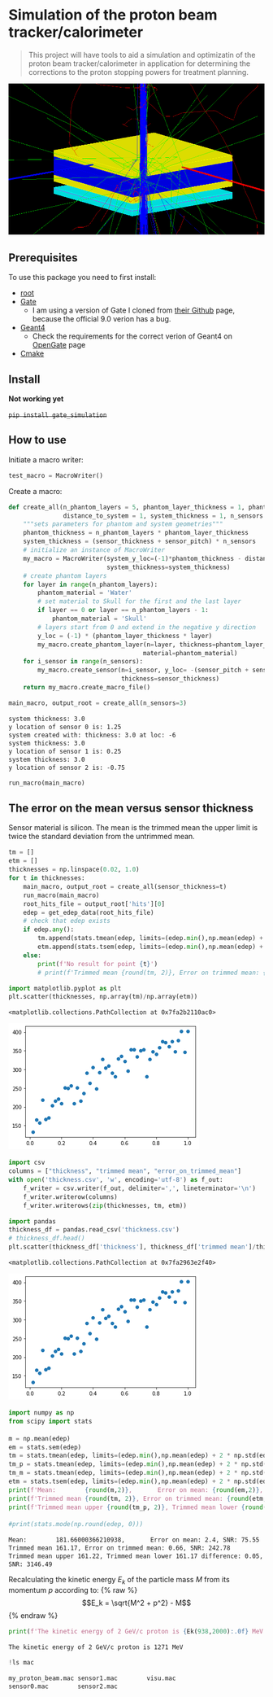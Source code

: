# Simulation of the proton beam tracker/calorimeter
> This project will have tools to aid a simulation and optimizatin of the proton beam tracker/calorimeter in application for determining the corrections to the proton stopping powers for treatment planning.


![image.png](media/gate_simulation.png "Gate Simulation")

## Prerequisites

To use this package you need to first install:
* [root](https://root.cern/install/) 
* [Gate](http://www.opengatecollaboration.org)
    * I am using a version of Gate I cloned from [their Github](https://github.com/OpenGATE/Gate) page, because the official 9.0 verion has a bug.
* [Geant4](https://geant4.web.cern.ch/support/download)
    * Check the requirements for the correct verion of Geant4 on [OpenGate](http://www.opengatecollaboration.org) page
* [Cmake](https://cmake.org/download/)

## Install

**Not working yet**

~~`pip install gate_simulation`~~

## How to use

Initiate a macro writer:

```python
test_macro = MacroWriter()
```

Create a macro:

```python
def create_all(n_phantom_layers = 5, phantom_layer_thickness = 1, phantom_material = 'Water', 
               distance_to_system = 1, system_thickness = 1, n_sensors = 1, sensor_pitch = 0.5, sensor_thickness=0.5):
    """sets parameters for phantom and system geometries"""
    phantom_thickness = n_phantom_layers * phantom_layer_thickness
    system_thickness = (sensor_thickness + sensor_pitch) * n_sensors
    # initialize an instance of MacroWriter
    my_macro = MacroWriter(system_y_loc=(-1)*phantom_thickness - distance_to_system, 
                           system_thickness=system_thickness)
    # create phantom layers
    for layer in range(n_phantom_layers):
        phantom_material = 'Water'
        # set material to Skull for the first and the last layer
        if layer == 0 or layer == n_phantom_layers - 1: 
            phantom_material = 'Skull'
        # layers start from 0 and extend in the negative y direction
        y_loc = (-1) * (phantom_layer_thickness * layer)
        my_macro.create_phantom_layer(n=layer, thickness=phantom_layer_thickness, y_loc=y_loc,
                                     material=phantom_material)
    for i_sensor in range(n_sensors):
        my_macro.create_sensor(n=i_sensor, y_loc= -(sensor_pitch + sensor_thickness) * i_sensor, 
                               thickness=sensor_thickness)
    return my_macro.create_macro_file()
```

```python
main_macro, output_root = create_all(n_sensors=3)
```

    system thickness: 3.0
    y location of sensor 0 is: 1.25
    system created with: thickness: 3.0 at loc: -6
    system thickness: 3.0
    y location of sensor 1 is: 0.25
    system thickness: 3.0
    y location of sensor 2 is: -0.75


```python
run_macro(main_macro)
```

## The error on the mean versus sensor thickness
Sensor material is silicon.
The mean is the trimmed mean the upper limit is twice the standard deviation from the untrimmed mean.

```python
tm = []
etm = []
thicknesses = np.linspace(0.02, 1.0)
for t in thicknesses:
    main_macro, output_root = create_all(sensor_thickness=t)
    run_macro(main_macro)
    root_hits_file = output_root['hits'][0]
    edep = get_edep_data(root_hits_file)
    # check that edep exists
    if edep.any():
        tm.append(stats.tmean(edep, limits=(edep.min(),np.mean(edep) + 2 * np.std(edep))))
        etm.append(stats.tsem(edep, limits=(edep.min(),np.mean(edep) + 2 * np.std(edep))))
    else:
        print(f'No result for point {t}')
        # print(f'Trimmed mean {round(tm, 2)}, Error on trimmed mean: {round(etm, 2)}, SNR: {round(tm/etm, 2)}')
```

```python
import matplotlib.pyplot as plt
plt.scatter(thicknesses, np.array(tm)/np.array(etm))
```




    <matplotlib.collections.PathCollection at 0x7fa2b2110ac0>




![png](docs/images/output_14_1.png)


```python
import csv
columns = ["thickness", "trimmed mean", "error_on_trimmed_mean"]
with open('thickness.csv', 'w', encoding='utf-8') as f_out:
    f_writer = csv.writer(f_out, delimiter=',', lineterminator='\n')
    f_writer.writerow(columns)
    f_writer.writerows(zip(thicknesses, tm, etm))
```

```python
import pandas
thickness_df = pandas.read_csv('thickness.csv')
# thickness_df.head()
plt.scatter(thickness_df['thickness'], thickness_df['trimmed mean']/thickness_df['error_on_trimmed_mean'])
```




    <matplotlib.collections.PathCollection at 0x7fa2963e2f40>




![png](docs/images/output_16_1.png)


```python
import numpy as np
from scipy import stats

m = np.mean(edep)
em = stats.sem(edep)
tm = stats.tmean(edep, limits=(edep.min(),np.mean(edep) + 2 * np.std(edep)))
tm_p = stats.tmean(edep, limits=(edep.min(),np.mean(edep) + 2 * np.std(edep) + em))
tm_m = stats.tmean(edep, limits=(edep.min(),np.mean(edep) + 2 * np.std(edep) - em))
etm = stats.tsem(edep, limits=(edep.min(),np.mean(edep) + 2 * np.std(edep)))
print(f'Mean:        {round(m,2)},       Error on mean: {round(em,2)}, SNR: {round(m/em, 2)}')
print(f'Trimmed mean {round(tm, 2)}, Error on trimmed mean: {round(etm, 2)}, SNR: {round(tm/etm, 2)}')
print(f'Trimmed mean upper {round(tm_p, 2)}, Trimmed mean lower {round(tm_m, 2)} difference: {round(tm_p - tm_m, 2)}, SNR: {round(tm/(tm_p - tm_m), 2)}')

#print(stats.mode(np.round(edep, 0)))
```

    Mean:        181.66000366210938,       Error on mean: 2.4, SNR: 75.55
    Trimmed mean 161.17, Error on trimmed mean: 0.66, SNR: 242.78
    Trimmed mean upper 161.22, Trimmed mean lower 161.17 difference: 0.05, SNR: 3146.49


Recalculating the kinetic energy $E_k$ of the  particle mass  $M$ from its momentum $p$  according to:
{% raw %}
$$E_k = \sqrt{M^2  + p^2} - M$$
{% endraw %}

```python
print(f'The kinetic energy of 2 GeV/c proton is {Ek(938,2000):.0f} MeV')
```

    The kinetic energy of 2 GeV/c proton is 1271 MeV


```python
!ls mac
```

    my_proton_beam.mac sensor1.mac        visu.mac
    sensor0.mac        sensor2.mac

